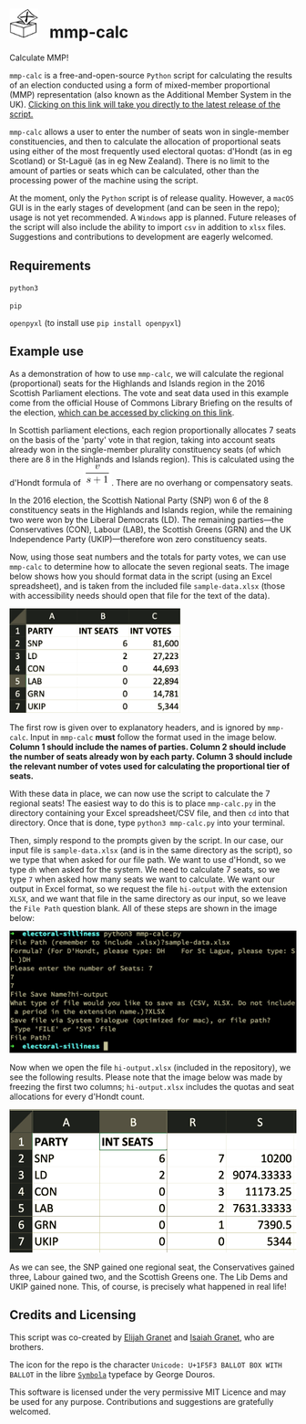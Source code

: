 # <img src="https://github.com/ezgranet/mmp-calc/blob/master/images/ballot-logo.png" alt="image of  ballot box" width="50"> &nbsp; mmp-calc
  
  
Calculate MMP! 


`mmp-calc` is a free-and-open-source `Python` script for calculating the results of an election conducted using a form of mixed-member proportional (MMP) representation (also known as the Additional Member System in the UK).  [Clicking on this link will take you directly to the latest release of the script.](https://raw.githubusercontent.com/ezgranet/mmp-calc/master/mmp-calc.py)

`mmp-calc` allows a user to enter the number of seats won in single-member constituencies, and then to calculate the allocation of proportional seats using either of the most frequently used electoral quotas: d'Hondt (as in eg Scotland) or St-Laguë (as in eg New Zealand).  There is no limit to the amount of parties or seats which can be calculated, other than the processing power of the machine using the script.

At the moment, only the `Python` script is of release quality.  However, a `macOS` GUI is in the early stages of development (and can be seen in the repo); usage is not yet recommended.  A `Windows` app is planned.  Future releases of the script will also include the ability to import `csv` in addition to `xlsx` files.  Suggestions and contributions to development are eagerly welcomed.

## Requirements

`python3`

`pip`

`openpyxl` (to install use `pip install openpyxl`)


## Example use

As a demonstration of how to use `mmp-calc`, we will calculate the regional (proportional) seats for the Highlands and Islands region in the 2016 Scottish Parliament elections.  The vote and seat data used in this example come from the official House of Commons Library Briefing on the results of the election, [which can be accessed by clicking on this link](https://commonslibrary.parliament.uk/research-briefings/cbp-7599/?doing_wp_cron=1593138584.9657280445098876953125).   

In Scottish parliament elections, each region proportionally allocates 7 seats on the basis of the 'party' vote in that region, taking into account seats already won in the single-member plurality constituency seats (of which there are 8 in the Highlands and Islands region).   This is calculated using the d'Hondt formula of <img src="https://github.com/ezgranet/mmp-calc/blob/master/images/dhondt.png" alt="v/(2s+1)" width="50">.  There are no overhang or compensatory seats.

In the 2016 election, the Scottish National Party (SNP) won 6 of the 8 constituency seats in the Highlands and Islands region, while the remaining two were won by the Liberal Democrats (LD).  The remaining parties—the Conservatives (CON), Labour (LAB), the Scottish Greens (GRN) and the UK Independence Party (UKIP)—therefore won zero constituency seats.  


Now, using those seat numbers and the totals for party votes, we can use `mmp-calc` to determine how to allocate the seven regional seats.  The image below shows how you should format data in the script (using an Excel spreadsheet), and is taken from the included file `sample-data.xlsx` (those with accessibility needs should open that file for the text of the data).  

<img src="https://github.com/ezgranet/mmp-calc/blob/master/images/input.png" alt="please see sample-data.xlsx for the text of this table" width="300">


The first row is given over to explanatory headers, and is ignored by `mmp-calc`.  Input in `mmp-calc` **must** follow the format used in the image below.  **Column 1 should include the names of parties.  Column 2 should include the number of seats already won by each party.  Column 3 should include the relevant number of votes used for calculating the proportional tier of seats.** 

With these data in place, we can now use the script to calculate the 7 regional seats! The easiest way to do this is to place `mmp-calc.py` in the directory containing your Excel spreadsheet/CSV file, and then `cd` into that directory.  Once that is done, type `python3 mmp-calc.py` into your terminal.

Then, simply respond to the prompts given by the script.  In our case, our input file is `sample-data.xlsx` (and is in the same directory as the script), so we type that when asked for our file path.  We want to use d'Hondt, so we type `dh` when asked for the system.  We need to calculate 7 seats, so we type `7` when asked how many seats we want to calculate.  We want our output in Excel format, so we request the file `hi-output` with the extension `XLSX`, and we want that file in the same directory as our input, so we leave the `File Path` question blank.  All of these steps are shown in the image below:


<img src="https://github.com/ezgranet/mmp-calc/blob/master/images/sample-use.png" alt="please see the paragraph above for the text of this image" width="750">


Now when we open the file `hi-output.xlsx` (included in the repository), we see the following results.  Please note that the image below was made by freezing the first two columns; `hi-output.xlsx` includes the quotas and seat allocations for every d'Hondt count.

<img src="https://github.com/ezgranet/mmp-calc/blob/master/images/output.png" alt="please see the spreadsheet for the text of this image" width="750">


As we can see, the SNP gained one regional seat, the Conservatives gained three, Labour gained two, and the Scottish Greens one.  The Lib Dems and UKIP gained none.  This, of course, is precisely what happened in real life! 

## Credits and Licensing

This script was co-created by [Elijah Granet](https://github.com/ezgranet) and [Isaiah Granet](https://github.com/igranet), who are brothers.

The icon for the repo is the character `Unicode: U+1F5F3 BALLOT BOX WITH BALLOT` in the libre [`Symbola`](https://github.com/gearit/ttf-symbola) typeface by George Douros.

This software is licensed under the very permissive MIT Licence and may be used for any purpose.  Contributions and suggestions are gratefully welcomed.

